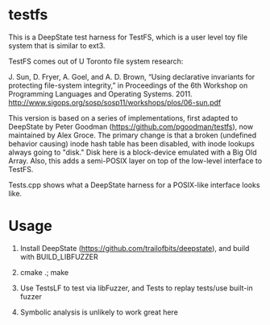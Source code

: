 testfs
======

This is a DeepState test harness for TestFS, which is a user level toy file system that is similar to ext3.

TestFS comes out of U Toronto file system research:

J. Sun, D. Fryer, A. Goel, and A. D. Brown, “Using declarative invariants for protecting file-system integrity,” in Proceedings of the 6th Workshop on Programming Languages and Operating Systems. 2011.  http://www.sigops.org/sosp/sosp11/workshops/plos/06-sun.pdf

This version is based on a series of implementations, first adapted to DeepState by Peter Goodman (https://github.com/pgoodman/testfs), now maintained by Alex Groce.  The primary change is that a broken (undefined behavior causing) inode hash table has been disabled, with inode lookups always going to "disk."  Disk here is a block-device emulated with a Big Old Array.  Also, this adds a semi-POSIX layer on top of the low-level interface to TestFS.

Tests.cpp shows what a DeepState harness for a POSIX-like interface looks like.

Usage
=====

1.  Install DeepState (https://github.com/trailofbits/deepstate), and build with BUILD_LIBFUZZER

2.  cmake .; make

3.  Use TestsLF to test via libFuzzer, and Tests to replay tests/use built-in fuzzer

4.  Symbolic analysis is unlikely to work great here

